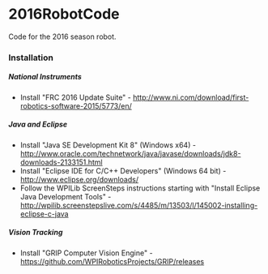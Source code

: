 # 2016RobotCode
Code for the 2016 season robot.

### Installation
##### National Instruments
- Install "FRC 2016 Update Suite" - http://www.ni.com/download/first-robotics-software-2015/5773/en/
##### Java and Eclipse
- Install "Java SE Development Kit 8" (Windows x64) - http://www.oracle.com/technetwork/java/javase/downloads/jdk8-downloads-2133151.html
- Install "Eclipse IDE for C/C++ Developers" (Windows 64 bit) - http://www.eclipse.org/downloads/
- Follow the WPILib ScreenSteps instructions starting with "Install Eclipse Java Development Tools" - http://wpilib.screenstepslive.com/s/4485/m/13503/l/145002-installing-eclipse-c-java
##### Vision Tracking
- Install "GRIP Computer Vision Engine" - https://github.com/WPIRoboticsProjects/GRIP/releases